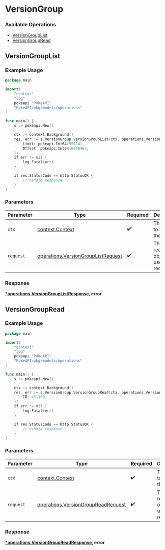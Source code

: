 # VersionGroup

### Available Operations

* [VersionGroupList](#versiongrouplist)
* [VersionGroupRead](#versiongroupread)

## VersionGroupList

### Example Usage

```go
package main

import(
	"context"
	"log"
	pokeapi "PokeAPI"
	"PokeAPI/pkg/models/operations"
)

func main() {
    s := pokeapi.New()

    ctx := context.Background()
    res, err := s.VersionGroup.VersionGroupList(ctx, operations.VersionGroupListRequest{
        Limit: pokeapi.Int64(55714),
        Offset: pokeapi.Int64(604846),
    })
    if err != nil {
        log.Fatal(err)
    }

    if res.StatusCode == http.StatusOK {
        // handle response
    }
}
```

### Parameters

| Parameter                                                                                | Type                                                                                     | Required                                                                                 | Description                                                                              |
| ---------------------------------------------------------------------------------------- | ---------------------------------------------------------------------------------------- | ---------------------------------------------------------------------------------------- | ---------------------------------------------------------------------------------------- |
| `ctx`                                                                                    | [context.Context](https://pkg.go.dev/context#Context)                                    | :heavy_check_mark:                                                                       | The context to use for the request.                                                      |
| `request`                                                                                | [operations.VersionGroupListRequest](../../models/operations/versiongrouplistrequest.md) | :heavy_check_mark:                                                                       | The request object to use for the request.                                               |


### Response

**[*operations.VersionGroupListResponse](../../models/operations/versiongrouplistresponse.md), error**


## VersionGroupRead

### Example Usage

```go
package main

import(
	"context"
	"log"
	pokeapi "PokeAPI"
	"PokeAPI/pkg/models/operations"
)

func main() {
    s := pokeapi.New()

    ctx := context.Background()
    res, err := s.VersionGroup.VersionGroupRead(ctx, operations.VersionGroupReadRequest{
        ID: 451159,
    })
    if err != nil {
        log.Fatal(err)
    }

    if res.StatusCode == http.StatusOK {
        // handle response
    }
}
```

### Parameters

| Parameter                                                                                | Type                                                                                     | Required                                                                                 | Description                                                                              |
| ---------------------------------------------------------------------------------------- | ---------------------------------------------------------------------------------------- | ---------------------------------------------------------------------------------------- | ---------------------------------------------------------------------------------------- |
| `ctx`                                                                                    | [context.Context](https://pkg.go.dev/context#Context)                                    | :heavy_check_mark:                                                                       | The context to use for the request.                                                      |
| `request`                                                                                | [operations.VersionGroupReadRequest](../../models/operations/versiongroupreadrequest.md) | :heavy_check_mark:                                                                       | The request object to use for the request.                                               |


### Response

**[*operations.VersionGroupReadResponse](../../models/operations/versiongroupreadresponse.md), error**

